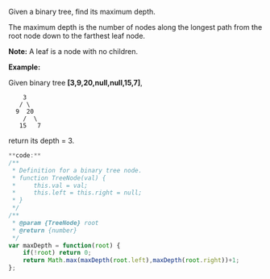 Given a binary tree, find its maximum depth.

The maximum depth is the number of nodes along the longest path from the root node down to the farthest leaf node.

**Note:** A leaf is a node with no children.

**Example:**

Given binary tree **[3,9,20,null,null,15,7]**,
```
    3
   / \
  9  20
    /  \
   15   7
```
return its depth = 3.

```js
**code:**
/**
 * Definition for a binary tree node.
 * function TreeNode(val) {
 *     this.val = val;
 *     this.left = this.right = null;
 * }
 */
/**
 * @param {TreeNode} root
 * @return {number}
 */
var maxDepth = function(root) {
    if(!root) return 0;
    return Math.max(maxDepth(root.left),maxDepth(root.right))+1;
};
```